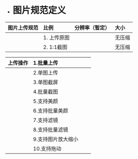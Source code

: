 * # 图片规范定义

| 图片上传规范 | 比例 | 分辨率（暂定） | 大小 |
| :--- | :--- | :--- | :--- |
|  | 1. 上传原图 |  | 无压缩 |
|  | 2. 1:1截图 |  | 无压缩 |

| 上传操作 | 1.批量上传 |  |  |
| :--- | :--- | :--- | :--- |
|  | 2.单图上传 |  |  |
|  | 3.单图截屏 |  |  |
|  | 4.批量截图 |  |  |
|  | 5.支持美颜 |  |  |
|  | 6.支持批量美颜 |  |  |
|  | 7.支持滤镜 |  |  |
|  | 8.支持批量滤镜 |  |  |
|  | 9.支持图片放大缩小 |  |  |
|  | 10.支持拖动 |  |  |



